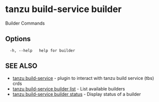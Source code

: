 # tanzu build-service builder

Builder Commands

## Options

```console
  -h, --help   help for builder
```

## SEE ALSO

* [tanzu build-service](tanzu_build-service.hbs.md)	 - plugin to interact with tanzu build service (tbs) crds
* [tanzu build-service builder list](tanzu_build-service_builder_list.hbs.md)	 - List available builders
* [tanzu build-service builder status](tanzu_build-service_builder_status.hbs.md)	 - Display status of a builder
